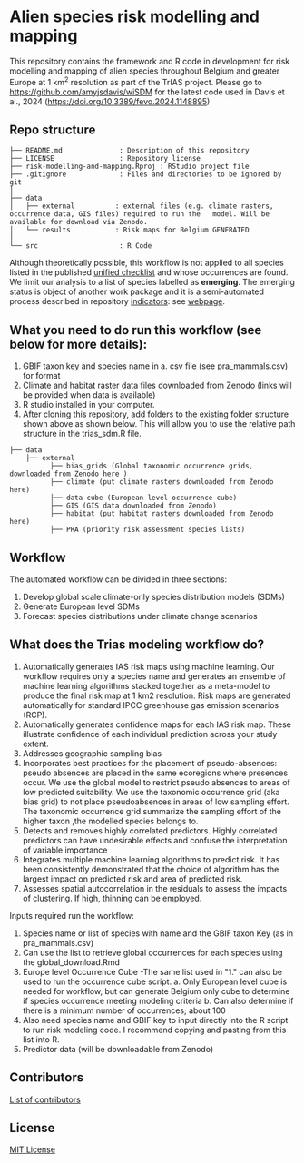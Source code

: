 # Alien species risk modelling and mapping

This repository contains the framework and R code in development for risk modelling and mapping of alien species throughout Belgium and greater Europe at 1 km<sup>2</sup> resolution as part of the TrIAS project. Please go to https://github.com/amyjsdavis/wiSDM for the latest code used  in Davis et al., 2024 (https://doi.org/10.3389/fevo.2024.1148895)

## Repo structure

```
├── README.md              : Description of this repository
├── LICENSE                : Repository license
├── risk-modelling-and-mapping.Rproj : RStudio project file
├── .gitignore             : Files and directories to be ignored by git
│
├── data
│   ├── external          : external files (e.g. climate rasters, occurrence data, GIS files) required to run the   model. Will be available for download via Zenodo.
│   └── results           : Risk maps for Belgium GENERATED
│
└── src                    : R Code
```

Although theoretically possible, this workflow is not applied to all species listed in the published [unified checklist](https://doi.org/10.15468/xoidmd) and whose occurrences are found.  We limit our analysis to a list of species labelled as **emerging**. The emerging status is object of another work package and it is a semi-automated process described in repository [indicators](https://github.com/trias-project/indicators): see [webpage](https://trias-project.github.io/indicators/).

## What you need to do run this workflow (see below for more details):
1) GBIF taxon key and species name in a. csv file (see pra_mammals.csv) for format
2) Climate and habitat raster data files downloaded from Zenodo (links will be provided when data is available)
3) R studio installed in your computer.
4) After cloning this repository, add folders to the existing folder structure shown above as shown below. This will allow you to use the relative path structure in the trias_sdm.R file.

```
├── data
    ├── external
          ├── bias_grids (Global taxonomic occurrence grids, downloaded from Zenodo here )
          ├── climate (put climate rasters downloaded from Zenodo here)
          ├── data cube (European level occurrence cube) 
          ├── GIS (GIS data downloaded from Zenodo)
          ├── habitat (put habitat rasters downloaded from Zenodo here)
          ├── PRA (priority risk assessment species lists)
```          

## Workflow  
 
The automated workflow can be divided in three sections:

1. Develop global scale climate-only species distribution models (SDMs)
2. Generate European level SDMs
3. Forecast species distributions under climate change scenarios
 
## What does the Trias modeling workflow do?
1.	Automatically generates IAS risk maps using machine learning. 
Our workflow requires only a species name and generates an ensemble of machine learning algorithms stacked together as a meta-model to produce the final risk map at 1 km2 resolution. Risk maps are generated automatically for standard IPCC greenhouse gas emission scenarios (RCP).  
2.	Automatically generates confidence maps for each IAS risk map. These illustrate confidence of each individual prediction across your study extent.
3.	Addresses geographic sampling bias
4.	Incorporates best practices for the placement of pseudo-absences: pseudo absences are placed in the same ecoregions where presences occur. We use the global model to restrict pseudo absences to areas of low predicted suitability. We use the taxonomic occurrence grid (aka bias grid) to not place pseudoabsences in areas of low sampling effort. The taxonomic occurrence grid summarize the sampling effort of the higher taxon ,the modelled species belongs to.
5.	Detects and removes highly correlated predictors. Highly correlated predictors can have undesirable effects and confuse the interpretation of variable importance
6.	Integrates multiple machine learning algorithms to predict risk. It has been consistently demonstrated that the choice of algorithm has the largest impact on predicted risk and area of predicted risk.
7.	Assesses spatial autocorrelation in the residuals to assess the impacts of clustering. If high, thinning can be employed.


Inputs required run the workflow:
1.	Species name or list of species with name and the GBIF taxon Key (as in pra_mammals.csv) 
2.	Can use the list to retrieve global occurrences for each species using the global_download.Rmd
3.	Europe level Occurrence Cube -The same list used in "1." can also be used to run the occurrence cube script.
a.	Only European level cube is needed for workflow, but can generate Belgium only cube to determine if species occurrence meeting modeling criteria
b.	Can also determine if there is a  minimum number of occurrences; about 100
4.	Also need species name and GBIF key to input directly into the R script to run risk modeling code. I recommend copying and pasting from this list into R. 
5.	Predictor data (will be downloadable from Zenodo)



## Contributors

[List of contributors](https://github.com/trias-project/risk-modelling-and-mapping/contributors)

## License

[MIT License](https://github.com/trias-project/risk-modelling-and-mapping/blob/master/LICENSE)

